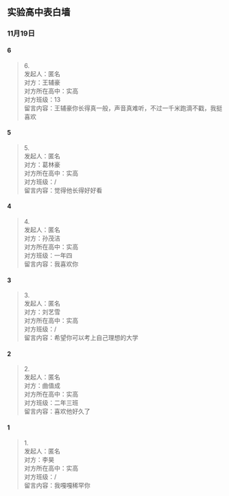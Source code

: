 ## 实验高中表白墙
### 11月19日
#### 6
> 6.<br>
> 发起人：匿名<br>
>对方：王辅豪<br>
>对方所在高中：实高<br>
>对方班级：13<br>
>留言内容：王辅豪你长得真一般，声音真难听，不过一千米跑滴不戳，我挺喜欢

#### 5
> 5.<br>
> 发起人：匿名<br>
>对方：葛林豪<br>
>对方所在高中：实高<br>
>对方班级：/<br>
>留言内容：觉得他长得好好看
#### 4
> 4.<br>
> 发起人：匿名<br>
>对方：孙茂洁<br>
>对方所在高中：实高<br>
>对方班级：一年四<br>
>留言内容：我喜欢你

#### 3
> 3.<br>
> 发起人：匿名<br>
>对方：刘艺雪<br>
>对方所在高中：实高<br>
>对方班级：/<br>
>留言内容：希望你可以考上自己理想的大学<br>
#### 2
> 2.<br>
> 发起人：匿名<br>
>对方：曲值成<br>
>对方所在高中：实高<br>
>对方班级：二年三班<br>
>留言内容：喜欢他好久了<br>

#### 1
> 1.<br>
> 发起人：匿名<br>
>对方：李昊<br>
>对方所在高中：实高<br>
>对方班级：/<br>
>留言内容：我嘎嘎稀罕你
